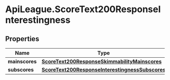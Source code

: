 # ApiLeague.ScoreText200ResponseInterestingness

## Properties

Name | Type | Description | Notes
------------ | ------------- | ------------- | -------------
**mainscores** | [**ScoreText200ResponseSkimmabilityMainscores**](ScoreText200ResponseSkimmabilityMainscores.md) |  | [optional] 
**subscores** | [**ScoreText200ResponseInterestingnessSubscores**](ScoreText200ResponseInterestingnessSubscores.md) |  | [optional] 


